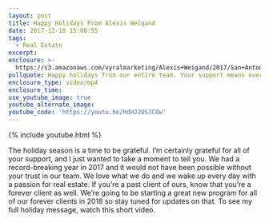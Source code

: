```yaml
---
layout: post
title: Happy Holidays From Alexis Weigand
date: 2017-12-18 15:08:55
tags:
  - Real Estate
excerpt:
enclosure: >-
  https://s3.amazonaws.com/vyralmarketing/Alexis+Weigand/2017/San+Antonio+Real+Estate-+Thank+You-Holiday.mp4
pullquote: Happy holidays from our entire team. Your support means everything to us
enclosure_type: video/mp4
enclosure_time:
use_youtube_image: true
youtube_alternate_image:
youtube_code: 'https://youtu.be/HdHJ2USJCOw'
---
```



{% include youtube.html %}

The holiday season is a time to be grateful. I’m certainly grateful for all of your support, and I just wanted to take a moment to tell you. We had a record-breaking year in 2017 and it would not have been possible without your trust in our team. We love what we do and we wake up every day with a passion for real estate. If you’re a past client of ours, know that you’re a forever client as well. We’re going to be starting a great new program for all of our forever clients in 2018 so stay tuned for updates on that. To see my full holiday message, watch this short video.